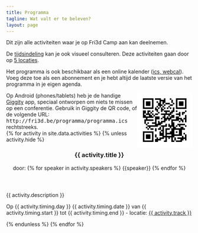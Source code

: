 ```yaml
---
title: Programma
tagline: Wat valt er te beleven?
layout: page
---
```


Dit zijn alle activiteiten waar je op Fri3d Camp aan kan deelnemen.

De <a href="tijdsindeling">tijdsindeling</a> kan je ook visueel consulteren. Deze activiteiten gaan door op <a href="locaties">5 locaties</a>.

Het programma is ook beschikbaar als een online kalender (<a href="programma.ics">ics, </a> <a href="webcal://fri3d.be/programma/programma.ics">webcal</a>). Voeg deze toe als een abonnement en je hebt altijd de laatste versie van het programma in je eigen agenda.

<img src="images/fri3d-qr.svg" alt="QR code" align="right" width="150" height="150">
Op Android (phones/tablets) heb je de handige <a href="https://play.google.com/store/apps/details?id=net.gaast.giggity&hl=en">Giggity</a> app, speciaal ontworpen om niets te missen op een conferentie. Gebruik in Giggity de QR code, of de volgende URL: <tt>http://fri3d.be/programma/programma.ics</tt> rechtstreeks.

<div class="row">
<div class="col-md-12">
{% for activity in site.data.activities %}
  {% unless activity.hide %}
  <article class="contentitem activity" id="{{ activity.title | slugify }}">
    <header>
      <h3>{{ activity.title }}</h3>
      <p>door: {% for speaker in activity.speakers %} <span class="speaker">{{speaker}}</span> {% endfor %}</p>
    </header>
    <p>{{ activity.description }}</p>
    <footer>
      <p>Op {{ activity.timing.day }} {{ activity.timing.date }} van {{ activity.timing.start }} tot {{ activity.timing.end }} - locatie: <a href="locaties#{{ activity.track | remove: "(" | remove: ")" | slugify }}">{{ activity.track }}</a></p>
    </footer>
  </article>
  {% endunless %}
{% endfor %}
</div>
</div>
